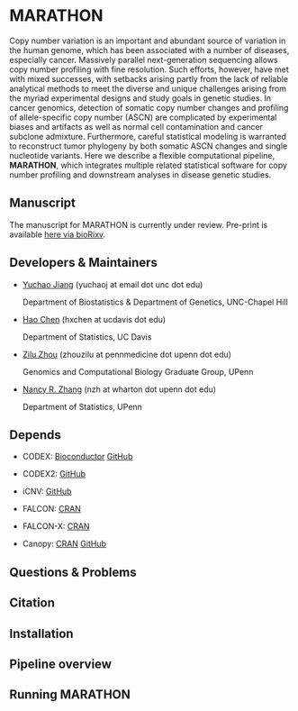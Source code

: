 # MARATHON

Copy number variation is an important and abundant source of variation in the human genome, which has been associated with a number of diseases, especially cancer. Massively parallel next-generation sequencing allows copy number profiling with fine resolution. Such efforts, however, have met with mixed successes, with setbacks arising partly from the lack of reliable analytical methods to meet the diverse and unique challenges arising from the myriad experimental designs and study goals in genetic studies. In cancer genomics, detection of somatic copy number changes and profiling of allele-specific copy number (ASCN) are complicated by experimental biases and artifacts as well as normal cell contamination and cancer subclone admixture. Furthermore, careful statistical modeling is warranted to reconstruct tumor phylogeny by both somatic ASCN changes and single nucleotide variants. Here we describe a flexible computational pipeline, **MARATHON**, which integrates multiple related statistical software for copy number profiling and downstream analyses in disease genetic studies.

## Manuscript

The manuscript for MARATHON is currently under review. Pre-print is available [here via bioRixv](https://www.biorxiv.org/content/early/2017/09/28/195230).

## Developers & Maintainers

* [Yuchao Jiang](http://sph.unc.edu/adv_profile/yuchao-jiang-phd/) (yuchaoj at email dot unc dot edu)

  Department of Biostatistics & Department of Genetics, UNC-Chapel Hill
  
* [Hao Chen](https://anson.ucdavis.edu/~haochen/) (hxchen at ucdavis dot edu)

  Department of Statistics, UC Davis

* [Zilu Zhou](https://statistics.wharton.upenn.edu/profile/zhouzilu/) (zhouzilu at pennmedicine dot upenn dot edu)

  Genomics and Computational Biology Graduate Group, UPenn

* [Nancy R. Zhang](https://statistics.wharton.upenn.edu/profile/nzh/) (nzh at wharton dot upenn dot edu)

  Department of Statistics, UPenn

## Depends

* CODEX: [Bioconductor](http://bioconductor.org/packages/CODEX/) [GitHub](https://github.com/yuchaojiang/CODEX)

* CODEX2: [GitHub](https://github.com/yuchaojiang/CODEX2)

* iCNV: [GitHub](https://github.com/zhouzilu/iCNV)

* FALCON: [CRAN](https://CRAN.R-project.org/package=falcon)

* FALCON-X: [CRAN](https://CRAN.R-project.org/package=falconx)

* Canopy: [CRAN](https://CRAN.R-project.org/package=Canopy) [GitHub](https://github.com/yuchaojiang/Canopy)


## Questions & Problems



## Citation



## Installation



## Pipeline overview



## Running MARATHON


